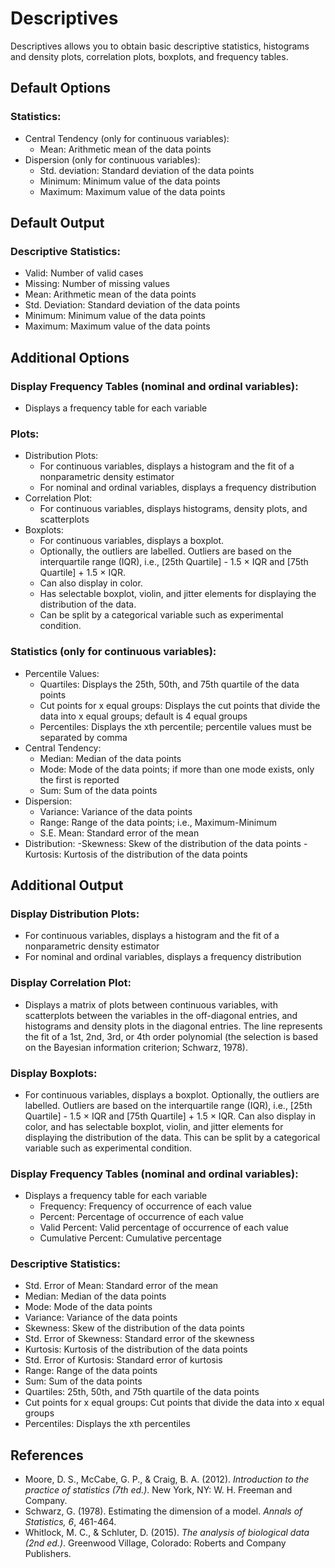 ﻿Descriptives
============

Descriptives allows you to obtain basic descriptive statistics, histograms and density plots, correlation plots, boxplots, and frequency tables.

Default Options
-------
### Statistics:
- Central Tendency (only for continuous variables):
  - Mean: Arithmetic mean of the data points
- Dispersion (only for continuous variables):
  - Std. deviation: Standard deviation of the data points
  - Minimum: Minimum value of the data points
  - Maximum: Maximum value of the data points

Default Output
-------
### Descriptive Statistics:
- Valid: Number of valid cases
- Missing: Number of missing values
- Mean: Arithmetic mean of the data points
- Std. Deviation: Standard deviation of the data points
- Minimum: Minimum value of the data points
- Maximum: Maximum value of the data points

Additional Options
------------------
### Display Frequency Tables (nominal and ordinal variables):
- Displays a frequency table for each variable

### Plots:
- Distribution Plots:
  - For continuous variables, displays a histogram and the fit of a nonparametric density estimator
  - For nominal and ordinal variables, displays a frequency distribution
- Correlation Plot:
  - For continuous variables, displays histograms, density plots, and scatterplots
- Boxplots:
  - For continuous variables, displays a boxplot.
  - Optionally, the outliers are labelled. Outliers are based on the interquartile range (IQR), i.e., [25th Quartile] - 1.5 × IQR and [75th Quartile] + 1.5 × IQR.
  - Can also display in color.
  - Has selectable boxplot, violin, and jitter elements for displaying the distribution of the data.
  - Can be split by a categorical variable such as experimental condition.

### Statistics (only for continuous variables):
- Percentile Values:
  - Quartiles: Displays the 25th, 50th, and 75th quartile of the data points
  - Cut points for x equal groups: Displays the cut points that divide the data into x equal groups; default is 4 equal groups
  - Percentiles: Displays the xth percentile; percentile values must be separated by comma
- Central Tendency:
  - Median: Median of the data points
  - Mode: Mode of the data points; if more than one mode exists, only the first is reported
  - Sum: Sum of the data points
- Dispersion:
  - Variance: Variance of the data points
  - Range: Range of the data points; i.e., Maximum-Minimum
  - S.E. Mean: Standard error of the mean
- Distribution:
  -Skewness: Skew of the distribution of the data points
  -Kurtosis: Kurtosis of the distribution of the data points

Additional Output
------------------
### Display Distribution Plots:
- For continuous variables, displays a histogram and the fit of a nonparametric density estimator
- For nominal and ordinal variables, displays a frequency distribution

### Display Correlation Plot:
- Displays a matrix of plots between continuous variables, with scatterplots between the variables in the off-diagonal entries, and histograms and density plots in the diagonal entries.
 The line represents the fit of a 1st, 2nd, 3rd, or 4th order polynomial (the selection is based on the Bayesian information criterion; Schwarz, 1978).

### Display Boxplots:
- For continuous variables, displays a boxplot. Optionally, the outliers are labelled. Outliers are based on the interquartile range (IQR), i.e., [25th Quartile] - 1.5 × IQR and [75th Quartile] + 1.5 × IQR. Can also display in color, and has selectable boxplot, violin, and jitter elements for displaying the distribution of the data. This can be split by a categorical variable such as experimental condition.

### Display Frequency Tables (nominal and ordinal variables):
- Displays a frequency table for each variable
  - Frequency: Frequency of occurrence of each value
  - Percent: Percentage of occurrence of each value
  - Valid Percent: Valid percentage of occurrence of each value
  - Cumulative Percent: Cumulative percentage

### Descriptive Statistics:
  - Std. Error of Mean: Standard error of the mean
  - Median: Median of the data points
  - Mode: Mode of the data points
  - Variance: Variance of the data points
  - Skewness: Skew of the distribution of the data points
  - Std. Error of Skewness: Standard error of the skewness
  - Kurtosis: Kurtosis of the distribution of the data points
  - Std. Error of Kurtosis: Standard error of kurtosis
  - Range: Range of the data points
  - Sum: Sum of the data points
  - Quartiles: 25th, 50th, and 75th quartile of the data points
  - Cut points for x equal groups: Cut points that divide the data into x equal groups
  - Percentiles: Displays the xth percentiles

References
-------
- Moore, D. S., McCabe, G. P., & Craig, B. A. (2012). *Introduction to the practice of statistics (7th ed.)*. New York, NY: W. H. Freeman and Company.
- Schwarz, G. (1978). Estimating the dimension of a model. *Annals of Statistics, 6*, 461-464.
- Whitlock, M. C., & Schluter, D. (2015). *The analysis of biological data (2nd ed.)*. Greenwood Village, Colorado: Roberts and Company Publishers.
